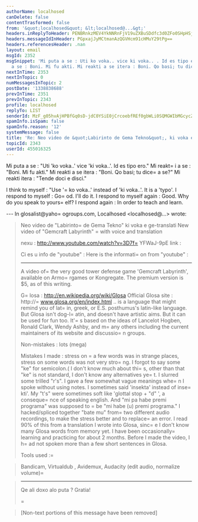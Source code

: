 ```yaml
---
authorName: localhosed
canDelete: false
contentTrasformed: false
from: '&quot;localhosed&quot; &lt;localhosed@...&gt;'
headers.inReplyToHeader: PENBRnkzMEV4YkNNRnFjV19uZXBuSDdfc3d0ZFo0SHpHSjhtTHpNRFlEMXEzbjg3ODUzQUBtYWlsLmdtYWlsLmNvbT4=
headers.messageIdInHeader: PGpxajJyMCtmanAzQGVHcm91cHMuY29tPg==
headers.referencesHeader: .nan
layout: email
msgId: 2352
msgSnippet: 'Mi puta a se : Uti ko voka.. vice ki voka.. . Id es tipo ero. Mi reakti
  a se : Boni. Mi fu akti. Mi reakti a se itera : Boni. Qo basi; tu dice a se? '
nextInTime: 2353
nextInTopic: 0
numMessagesInTopic: 2
postDate: '1338838688'
prevInTime: 2351
prevInTopic: 2343
profile: localhosed
replyTo: LIST
senderId: MzF_g05hvAjHPBfGq0sD-jdC0YSiE0jCrcoebfREf0gbWLi0SQMGWIbMGcycZXiW5d2UGgSOHVaz1rmEtr5UV8d9TP7tPkziJ3w
spamInfo.isSpam: false
spamInfo.reason: '12'
systemMessage: false
title: 'Re: Neo video de &quot;Labirinto de Gema Tekno&quot;, ki voka e ge-translati'
topicId: 2343
userId: 455016325
---
```


Mi puta a se : "Uti 'ko voka..' vice 'ki voka..'. Id es tipo ero."
Mi reakt=
i a se : "Boni. Mi fu akti."
Mi reakti a se itera : "Boni. Qo basi; tu dice=
 a se?"
Mi reakti itera : "Tende doci e disci."

I think to myself : "Use '=
ko voka..' instead of 'ki voka..'. It is a 'typo'.
I respond to myself : Go=
od. I'll do it.
I respond to myself again : Good. Why do you speak to yours=
elf?
I respond again : In order to teach and learn. 

--- In glosalist@yaho=
ogroups.com, Localhosed <localhosed@...> wrote:
>
> Neo video de "Labirinto=
 de Gema Tekno" ki voka e ge-translati
> New video of "Gemcraft Labyrinth" =
with voice and translation
> 
> nexu :  http://www.youtube.com/watch?v=3D7f=
YFWaJ-9pE
> link :
> 
> Ci es u info de "youtube" :
> Here is the informati=
on from "youtube" :
> 
> -------------------------------------
> A video of=
 the very good tower defense game 'Gemcraft Labyrinth', available
> on Armo=
rgames or Kongregate. The premium version is $5, as of this writing.
> 
> G=
losa : http://en.wikipedia.org/wiki/Glosa
> Official Glosa site :   http://=
www.glosa.org/en/index.html
> .. is a language that might remind you of lat=
in, greek, or E.S. posthumus's
> latin-like language. But Glosa isn't dog-l=
atin, and doesn't have artistic
> aims. But it can be used for fun too. It'=
s based on the ideas of Lancelot
> Hogben, Ronald Clark, Wendy Ashby, and m=
any others including the current
> maintainers of its website and discussio=
n groups.
> 
> Non-mistakes : lots (mega)
> 
> Mistakes I made : stress on =
a few words was in strange places, stress on
> some words was not very stro=
ng. I forgot to say some "ke" for semicolon.( I
> don't know much about thi=
s, other than that "ke" is not standard, I don't
> know any alternatives ye=
t. I slurred some trilled "r's". I gave a few
> somewhat vague meanings whe=
n I spoke without using notes. I sometimes said
> 'insekta' instead of inse=
kti'. My "t's" were sometimes soft like 'glottal
> stop + "d" ', a conseque=
nce of speaking english. And "mi pa habe premi
> programa" was supposed to =
be "mi habe (u) premi programa." I hacked/spliced
> together "bate mu" from=
 two different audio recordings, to make the stress
> better and to replace=
 an error. I read 90% of this from a translation I
> wrote into Glosa, sinc=
e I don't know many Glosa words from memory yet.
> I have been occasionally=
 learning and practicing for about 2 months.
> Before I made the video, I h=
ad not spoken more than a few short sentences
> in Glosa.
> 
> Tools used :=

> Bandicam, Virtualdub , Avidemux, Audacity (edit audio, normalize volume)=

> ------------------------------
> 
> Qe ali doxo alo puta ? Gratia!
> 
> =

> [Non-text portions of this message have been removed]
>



